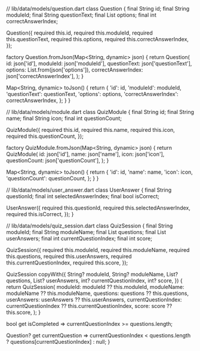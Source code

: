 // lib/data/models/question.dart
class Question {
  final String id;
  final String moduleId;
  final String questionText;
  final List<String> options;
  final int correctAnswerIndex;

  Question({
    required this.id,
    required this.moduleId,
    required this.questionText,
    required this.options,
    required this.correctAnswerIndex,
  });

  factory Question.fromJson(Map<String, dynamic> json) {
    return Question(
      id: json['id'],
      moduleId: json['moduleId'],
      questionText: json['questionText'],
      options: List<String>.from(json['options']),
      correctAnswerIndex: json['correctAnswerIndex'],
    );
  }

  Map<String, dynamic> toJson() {
    return {
      'id': id,
      'moduleId': moduleId,
      'questionText': questionText,
      'options': options,
      'correctAnswerIndex': correctAnswerIndex,
    };
  }
}

// lib/data/models/module.dart
class QuizModule {
  final String id;
  final String name;
  final String icon;
  final int questionCount;

  QuizModule({
    required this.id,
    required this.name,
    required this.icon,
    required this.questionCount,
  });

  factory QuizModule.fromJson(Map<String, dynamic> json) {
    return QuizModule(
      id: json['id'],
      name: json['name'],
      icon: json['icon'],
      questionCount: json['questionCount'],
    );
  }

  Map<String, dynamic> toJson() {
    return {
      'id': id,
      'name': name,
      'icon': icon,
      'questionCount': questionCount,
    };
  }
}

// lib/data/models/user_answer.dart
class UserAnswer {
  final String questionId;
  final int selectedAnswerIndex;
  final bool isCorrect;

  UserAnswer({
    required this.questionId,
    required this.selectedAnswerIndex,
    required this.isCorrect,
  });
}

// lib/data/models/quiz_session.dart
class QuizSession {
  final String moduleId;
  final String moduleName;
  final List<Question> questions;
  final List<UserAnswer> userAnswers;
  final int currentQuestionIndex;
  final int score;

  QuizSession({
    required this.moduleId,
    required this.moduleName,
    required this.questions,
    required this.userAnswers,
    required this.currentQuestionIndex,
    required this.score,
  });

  QuizSession copyWith({
    String? moduleId,
    String? moduleName,
    List<Question>? questions,
    List<UserAnswer>? userAnswers,
    int? currentQuestionIndex,
    int? score,
  }) {
    return QuizSession(
      moduleId: moduleId ?? this.moduleId,
      moduleName: moduleName ?? this.moduleName,
      questions: questions ?? this.questions,
      userAnswers: userAnswers ?? this.userAnswers,
      currentQuestionIndex: currentQuestionIndex ?? this.currentQuestionIndex,
      score: score ?? this.score,
    );
  }

  bool get isCompleted => currentQuestionIndex >= questions.length;
  
  Question? get currentQuestion => 
    currentQuestionIndex < questions.length 
      ? questions[currentQuestionIndex] 
      : null;
}
